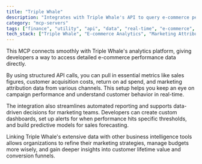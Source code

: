 ```yaml
---
title: "Triple Whale"
description: "Integrates with Triple Whale's API to query e-commerce performance metrics for sales reporting and marketing optimization."
category: "mcp-servers"
tags: ["finance", "utility", "api", "data", "real-time", "e-commerce", "analytics", "marketing"]
tech_stack: ["Triple Whale", "E-commerce Analytics", "Marketing Attribution", "API Integration", "Business Intelligence", "Data Visualization"]
---
```


This MCP connects smoothly with Triple Whale's analytics platform, giving developers a way to access detailed e-commerce performance data directly. 

By using structured API calls, you can pull in essential metrics like sales figures, customer acquisition costs, return on ad spend, and marketing attribution data from various channels. This setup helps you keep an eye on campaign performance and understand customer behavior in real-time.

The integration also streamlines automated reporting and supports data-driven decisions for marketing teams. Developers can create custom dashboards, set up alerts for when performance hits specific thresholds, and build predictive models for sales forecasting. 

Linking Triple Whale's extensive data with other business intelligence tools allows organizations to refine their marketing strategies, manage budgets more wisely, and gain deeper insights into customer lifetime value and conversion funnels.